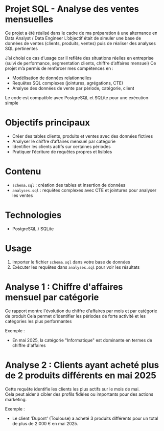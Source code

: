 # Projet SQL - Analyse des ventes mensuelles

Ce projet a été réalisé dans le cadre de ma préparation à une alternance en Data Analyst / Data Engineer
L’objectif était de simuler une base de données de ventes (clients, produits, ventes) puis de réaliser des analyses SQL pertinentes

J’ai choisi ce cas d’usage car il reflète des situations réelles en entreprise (suivi de performance, segmentation clients, chiffre d’affaires mensuel) 
Ce projet m’a permis de renforcer mes compétences en :

- Modélisation de données relationnelles
- Requêtes SQL complexes (jointures, agrégations, CTE)
- Analyse des données de vente par période, catégorie, client

Le code est compatible avec PostgreSQL et SQLite pour une exécution simple

# Objectifs principaux

- Créer des tables clients, produits et ventes avec des données fictives
- Analyser le chiffre d’affaires mensuel par catégorie
- Identifier les clients actifs sur certaines périodes
- Pratiquer l’écriture de requêtes propres et lisibles

# Contenu

- `schema.sql` : création des tables et insertion de données
- `analyses.sql` : requêtes complexes avec CTE et jointures pour analyser les ventes

# Technologies

- PostgreSQL / SQLite

# Usage

1. Importer le fichier `schema.sql` dans votre base de données
2. Exécuter les requêtes dans `analyses.sql` pour voir les résultats



# Analyse 1 : Chiffre d'affaires mensuel par catégorie
Ce rapport montre l'évolution du chiffre d'affaires par mois et par catégorie de produit
Cela permet d'identifier les périodes de forte activité et les catégories les plus performantes

Exemple :
- En mai 2025, la catégorie "Informatique" est dominante en termes de chiffre d'affaires

# Analyse 2 : Clients ayant acheté plus de 2 produits différents en mai 2025
Cette requête identifie les clients les plus actifs sur le mois de mai.  
Cela peut aider à cibler des profils fidèles ou importants pour des actions marketing.

Exemple :
- Le client 'Dupont' (Toulouse) a acheté 3 produits différents pour un total de plus de 2 000 € en mai 2025.